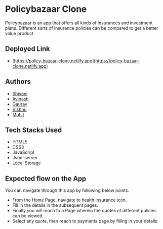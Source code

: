 
# Policybazaar Clone

Policybazaar is an app that offers all kinds of insurances and investment plans. Different sorts of insurance policies can be compared to get a better value product.

## Deployed Link

- [https://policy-bazaar-clone.netlify.app](https://policy-bazaar-clone.netlify.app)


## Authors


- [Shivam](https://github.com/shiva-69)
- [Avinash](https://github.com/Avi1702)
- [Gaurav](https://github.com/gauravsft)
- [Vishnu](https://github.com/vishnu-me)
- [Mohit](https://github.com/mohitsharma9001)



## Tech Stacks Used

- HTML5
- CSS3
- JavaScript
- Json-server
- Local Storage


## Expected flow on the App

You can navigate through this app by following below points.

- From the Home Page, navigate to health insurance icon.
- Fill in the details in the subsequent pages.
- Finally you will reach to a Page wherein the quotes of different policies can be viewed.
- Select any quote, then reach to payments page by filling in your details.


